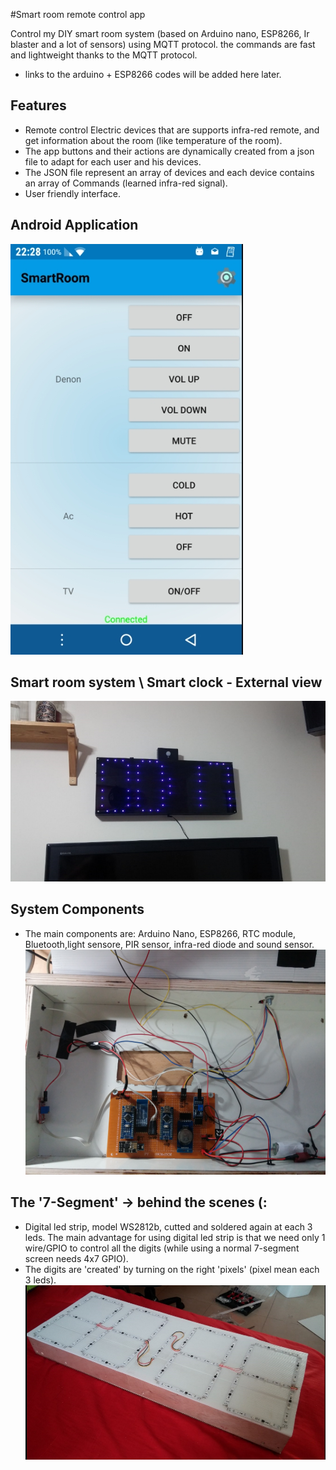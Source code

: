 #Smart room remote control app

Control my DIY smart room system (based on Arduino nano, ESP8266, Ir blaster and a lot of sensors) using MQTT protocol.
the commands are fast and lightweight thanks to the MQTT protocol.
* links to the arduino + ESP8266 codes will be added here later.

## Features
* Remote control Electric devices that are supports infra-red remote, and get information about the room (like temperature of the room).
* The app buttons and their actions are dynamically created from a json file to adapt for each user and his devices. 
* The JSON file represent an array of devices and each device contains an array of Commands (learned infra-red signal).
* User friendly interface. 

## Android Application
![Application](readme_images/app_screen.jpg)

## Smart room system \ Smart clock - External view
![SmartClock](readme_images/clock_external.jpg)  

## System Components
* The main components are: Arduino Nano, ESP8266, RTC module, Bluetooth,light sensore, PIR sensor, infra-red diode and sound sensor.
![SystemComponents](readme_images/circuit.jpg)

## The '7-Segment' -> behind the scenes (:
* Digital led strip, model WS2812b, cutted and soldered again at each 3 leds. The main advantage for using digital led strip is that we need only 1 wire/GPIO to control all the digits (while using a normal 7-segment screen needs 4x7 GPIO).
* The digits are 'created' by turning on the right 'pixels' (pixel mean each 3 leds).
![SystemComponents](readme_images/7segment_strip.jpg)


